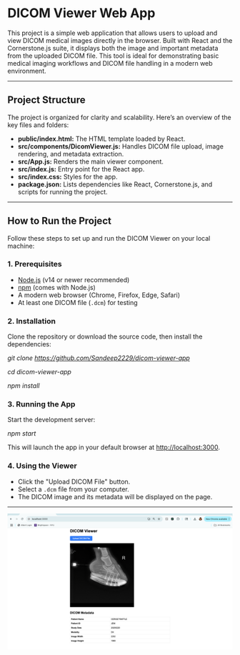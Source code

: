 # DICOM Viewer Web App

This project is a simple web application that allows users to upload and view DICOM medical images directly in the browser. Built with React and the Cornerstone.js suite, it displays both the image and important metadata from the uploaded DICOM file. This tool is ideal for demonstrating basic medical imaging workflows and DICOM file handling in a modern web environment.

---

## Project Structure

The project is organized for clarity and scalability. Here’s an overview of the key files and folders:


- **public/index.html:** The HTML template loaded by React.
- **src/components/DicomViewer.js:** Handles DICOM file upload, image rendering, and metadata extraction.
- **src/App.js:** Renders the main viewer component.
- **src/index.js:** Entry point for the React app.
- **src/index.css:** Styles for the app.
- **package.json:** Lists dependencies like React, Cornerstone.js, and scripts for running the project.

---

## How to Run the Project

Follow these steps to set up and run the DICOM Viewer on your local machine:

### 1. Prerequisites

- [Node.js](https://nodejs.org/) (v14 or newer recommended)
- [npm](https://www.npmjs.com/) (comes with Node.js)
- A modern web browser (Chrome, Firefox, Edge, Safari)
- At least one DICOM file (`.dcm`) for testing

### 2. Installation

Clone the repository or download the source code, then install the dependencies:

*git clone https://github.com/Sandeep2229/dicom-viewer-app*

*cd dicom-viewer-app*

*npm install*

### 3. Running the App

Start the development server:

*npm start*


This will launch the app in your default browser at [http://localhost:3000](http://localhost:3000).

### 4. Using the Viewer

- Click the "Upload DICOM File" button.
- Select a `.dcm` file from your computer.
- The DICOM image and its metadata will be displayed on the page.
---

![DICOM Viewer Dashboard](images/Dashboard.jpg)

